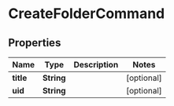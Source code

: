 
# CreateFolderCommand

## Properties
Name | Type | Description | Notes
------------ | ------------- | ------------- | -------------
**title** | **String** |  |  [optional]
**uid** | **String** |  |  [optional]



